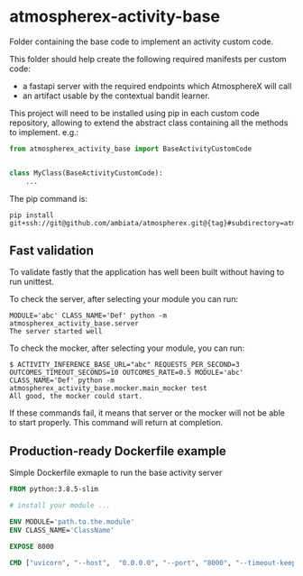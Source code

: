 # atmospherex-activity-base

Folder containing the base code to implement an activity custom code.

This folder should help create the following required manifests per custom code:

-   a fastapi server with the required endpoints which AtmosphereX will call
-   an artifact usable by the contextual bandit learner.

This project will need to be installed using pip in each custom code repository, allowing to extend the abstract class
containing all the methods to implement.
e.g.:

```python
from atmospherex_activity_base import BaseActivityCustomCode


class MyClass(BaseActivityCustomCode):
    ...
```

The pip command is:

```shell script
pip install git+ssh://git@github.com/ambiata/atmospherex.git@{tag}#subdirectory=atmospherex_activity_base
```

## Fast validation

To validate fastly that the application has well been built without having to run unittest.

To check the server, after  selecting your module you can run:
```shell script
MODULE='abc' CLASS_NAME='Def' python -m atmospherex_activity_base.server
The server started well
```

To check the mocker, after selecting your module, you can run:
```shell script
$ ACTIVITY_INFERENCE_BASE_URL="abc" REQUESTS_PER_SECOND=3 OUTCOMES_TIMEOUT_SECONDS=10 OUTCOMES_RATE=0.5 MODULE='abc' CLASS_NAME='Def' python -m atmospherex_activity_base.mocker.main_mocker test
All good, the mocker could start.
```

If these commands fail, it means that server or the mocker will not be able to start properly.
This command will return at completion.

## Production-ready Dockerfile example

Simple Dockerfile exmaple to run the base activity server
```Dockerfile
FROM python:3.8.5-slim

# install your module ...

ENV MODULE='path.to.the.module'
ENV CLASS_NAME='ClassName'

EXPOSE 8000

CMD ["uvicorn", "--host",  "0.0.0.0", "--port", "8000", "--timeout-keep-alive", "5", "--workers", "4", "atmospherex_activity_base.server:server"]
```
